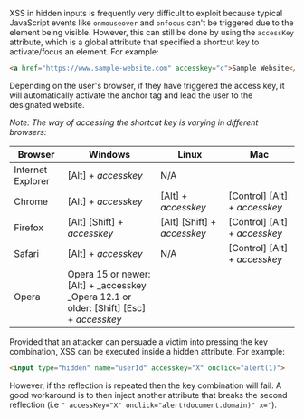 XSS in hidden inputs is frequently very difficult to exploit because typical JavaScript events like `onmouseover` and `onfocus` can't be triggered due to the element being visible. However, this can still be done by using the `accessKey` attribute, which is a global attribute that specified a shortcut key to activate/focus an element. For example:
```html
<a href="https://www.sample-website.com" accesskey="c">Sample Website</a>
```
Depending on the user's browser, if they have triggered the access key, it will automatically activate the anchor tag and lead the user to the designated website.

*Note: The way of accessing the shortcut key is varying in different browsers:*

|Browser|Windows|Linux|Mac|
|---|---|---|---|
|Internet Explorer|[Alt] + _accesskey_|N/A||
|Chrome|[Alt] + _accesskey_|[Alt] + _accesskey_|[Control] [Alt] + _accesskey_|
|Firefox|[Alt] [Shift] + _accesskey_|[Alt] [Shift] + _accesskey_|[Control] [Alt] + _accesskey_|
|Safari|[Alt] + _accesskey_|N/A|[Control] [Alt] + _accesskey_|
|Opera|Opera 15 or newer: [Alt] + _accesskey  <br>_Opera 12.1 or older: [Shift] [Esc] + _accesskey_|   |   |

Provided that an attacker can persuade a victim into pressing the key combination, XSS can be executed inside a hidden attribute. For example:
```html
<input type="hidden" name="userId" accesskey="X" onclick="alert(1)">
```
However, if the reflection is repeated then the key combination will fail. A good workaround is to then inject another attribute that breaks the second reflection (i.e `" accessKey="X" onclick="alert(document.domain)" x='`).
